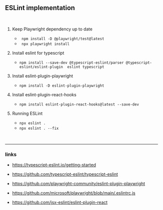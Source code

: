 ## ESLint implementation
<br />

1. Keep Playwright dependency up to date
   - `` npm install -D @playwright/test@latest``
   - `` npx playwright install``

2. Install eslint for typescript
    - ``npm install --save-dev @typescript-eslint/parser @typescript-eslint/eslint-plugin  eslint typescript``

3. Install eslint-plugin-playwright
    - ``npm install -D eslint-plugin-playwright``

4. Install eslint-plugin-react-hooks
    - ``npm install eslint-plugin-react-hooks@latest --save-dev``

4. Running ESLint
    - ``npx eslint .``
    - ``npx eslint . --fix``



<br />

___

### links
- https://typescript-eslint.io/getting-started

- https://github.com/typescript-eslint/typescript-eslint
- https://github.com/playwright-community/eslint-plugin-playwright
- https://github.com/microsoft/playwright/blob/main/.eslintrc.js
- https://github.com/jsx-eslint/eslint-plugin-react
